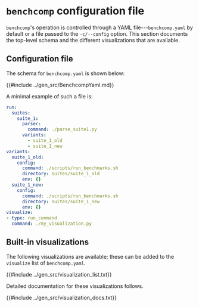 # `benchcomp` configuration file

`benchcomp`'s operation is controlled through a YAML file---`benchcomp.yaml` by default or a file passed to the `-c/--config` option.
This section documents the top-level schema and the different visualizations
that are available.

## Configuration file

The schema for `benchcomp.yaml` is shown below:

{{#include ../gen_src/BenchcompYaml.md}}

A minimal example of such a file is:

```yaml
run:
  suites:
    suite_1:
      parser:
        command: ./parse_suite1.py
      variants:
        - suite_1_old
        - suite_1_new
variants:
  suite_1_old:
    config:
      command: ./scripts/run_benchmarks.sh
      directory: suites/suite_1_old
      env: {}
  suite_1_new:
    config:
      command: ./scripts/run_benchmarks.sh
      directory: suites/suite_1_new
      env: {}
visualize:
- type: run_command
  command: ./my_visualization.py
```

## Built-in visualizations

The following visualizations are available; these can be added to the `visualize` list of `benchcomp.yaml`.

{{#include ../gen_src/visualization_list.txt}}

Detailed documentation for these visualizations follows.

{{#include ../gen_src/visualization_docs.txt}}
